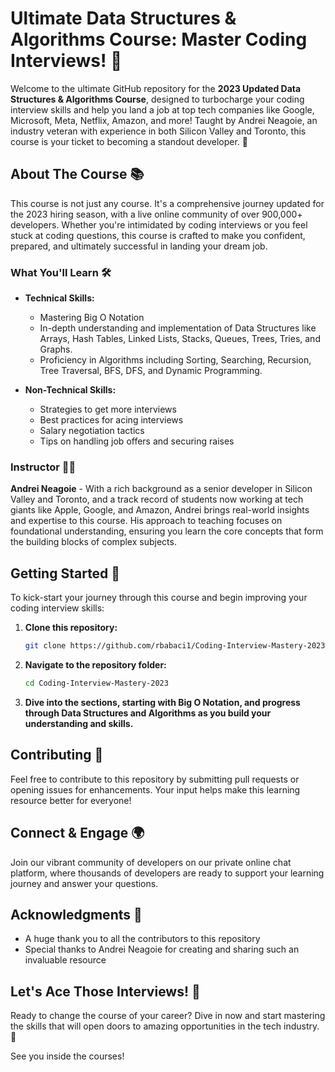 # Ultimate Data Structures & Algorithms Course: Master Coding Interviews! 🚀

Welcome to the ultimate GitHub repository for the **2023 Updated Data Structures & Algorithms Course**, designed to turbocharge your coding interview skills and help you land a job at top tech companies like Google, Microsoft, Meta, Netflix, Amazon, and more! Taught by Andrei Neagoie, an industry veteran with experience in both Silicon Valley and Toronto, this course is your ticket to becoming a standout developer. 🌟

## About The Course 📚

This course is not just any course. It's a comprehensive journey updated for the 2023 hiring season, with a live online community of over 900,000+ developers. Whether you're intimidated by coding interviews or you feel stuck at coding questions, this course is crafted to make you confident, prepared, and ultimately successful in landing your dream job.

### What You'll Learn 🛠

- **Technical Skills:**
  - Mastering Big O Notation
  - In-depth understanding and implementation of Data Structures like Arrays, Hash Tables, Linked Lists, Stacks, Queues, Trees, Tries, and Graphs.
  - Proficiency in Algorithms including Sorting, Searching, Recursion, Tree Traversal, BFS, DFS, and Dynamic Programming.

- **Non-Technical Skills:**
  - Strategies to get more interviews
  - Best practices for acing interviews
  - Salary negotiation tactics
  - Tips on handling job offers and securing raises

### Instructor 👨‍🏫

**Andrei Neagoie** - With a rich background as a senior developer in Silicon Valley and Toronto, and a track record of students now working at tech giants like Apple, Google, and Amazon, Andrei brings real-world insights and expertise to this course. His approach to teaching focuses on foundational understanding, ensuring you learn the core concepts that form the building blocks of complex subjects.

## Getting Started 🚀

To kick-start your journey through this course and begin improving your coding interview skills:

1. **Clone this repository:**
    ```bash
    git clone https://github.com/rbabaci1/Coding-Interview-Mastery-2023
    ```

2. **Navigate to the repository folder:**
    ```bash
    cd Coding-Interview-Mastery-2023
    ```

3. **Dive into the sections, starting with Big O Notation, and progress through Data Structures and Algorithms as you build your understanding and skills.**

## Contributing 🤝

Feel free to contribute to this repository by submitting pull requests or opening issues for enhancements. Your input helps make this learning resource better for everyone!

## Connect & Engage 🌍

Join our vibrant community of developers on our private online chat platform, where thousands of developers are ready to support your learning journey and answer your questions.

## Acknowledgments 🙏

- A huge thank you to all the contributors to this repository
- Special thanks to Andrei Neagoie for creating and sharing such an invaluable resource

## Let's Ace Those Interviews! 🎉

Ready to change the course of your career? Dive in now and start mastering the skills that will open doors to amazing opportunities in the tech industry. 🚀

See you inside the courses!
